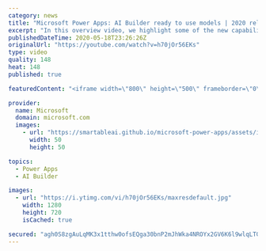 ```yaml
---
category: news
title: "Microsoft Power Apps: AI Builder ready to use models | 2020 release wave 1 overview"
excerpt: "In this overview video, we highlight some of the new capabilities included in the latest update to Microsoft Power Apps, AI Builder ready to use models.     Here are the capabilities covered:   • Entity extraction helps you by identifying and extracting people, dates, places, locations, etc. from text"
publishedDateTime: 2020-05-18T23:26:26Z
originalUrl: "https://youtube.com/watch?v=h70jOr56EKs"
type: video
quality: 148
heat: 148
published: true

featuredContent: "<iframe width=\"800\" height=\"500\" frameborder=\"0\" src=\"https://www.youtube.com/embed/h70jOr56EKs\" allow=\"accelerometer; autoplay; encrypted-media; gyroscope; picture-in-picture\" allowfullscreen></iframe>"

provider:
  name: Microsoft
  domain: microsoft.com
  images:
    - url: "https://smartableai.github.io/microsoft-power-apps/assets/images/organizations/microsoft.com-50x50.jpg"
      width: 50
      height: 50

topics:
  - Power Apps
  - AI Builder

images:
  - url: "https://i.ytimg.com/vi/h70jOr56EKs/maxresdefault.jpg"
    width: 1280
    height: 720
    isCached: true

secured: "agh0S8zgAuLqMK3x1tthw0ofsEQga30bnP2mJhWka4NROYx2GV6K6l9wlqLTGdF5rQo054iXFInOk0IX/hj67dpRG3vdyirkN/otnXtZ3lfmAiu0zn0rf700VnhtxOYuuvXjrePZ4NE/N+lLXJUEMDjmwCVUlCCwHoakaRSdfGwOvq7MiEpzf3IuyG/veyZ/HNtbTtwDrC4qqHqqjkcz9BSZdKj82UDk5XjwpqP2QzlPj0nqjxpVvKYNxVWEaZEGrYO6qwFliRKSnlgzNyWqvLxiwNKDH6yW9wpxEEMF08LTBkpnrcrld9PQRcJ5PzAV+a9kcCEUT7ozxlhbIFKTiaJznLsQI5R4KpJmPDogmsOhusLYshRIuDQrp5dJ8UZsRikucDD42+gJzOmmpMkfCCBLc/yAsieuVWbA3ih4jvPgImWJGsmm6Sd6YXEre0MO;S/+ripj7GK4N7Gz7GL4s5A=="
---
```


